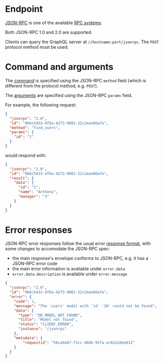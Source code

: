 # Endpoint

[JSON-RPC](http://www.jsonrpc.org) is one of the available
[RPC systems](rpc.md).

Both JSON-RPC 1.0 and 2.0 are supported.

Clients can query the GraphQL server at `//hostname:port/jsonrpc`.
The `POST` protocol method must be used.

# Command and arguments

The [command](rpc.md#rpc) is specified using the
JSON-RPC `method` field (which is different from the protocol method, e.g.
`POST`).

The [arguments](rpc.md#rpc) are specified using the
JSON-RPC `params` field.

For example, the following request:

```json
{
  "jsonrpc": "2.0",
  "id": "9b6c5433-4f6a-42f3-9082-32c2eae66a7e",
  "method": "find_users",
  "params": {
    "id": "1"
  }
}
```

would respond with:

```json
{
  "jsonrpc": "2.0",
  "id": "9b6c5433-4f6a-42f3-9082-32c2eae66a7e",
  "result": {
    "data": {
      "id": "1",
      "name": "Anthony",
      "manager": "3"
    }
  }
}
```

# Error responses

JSON-RPC error responses follow the usual error
[response format](error.md#error-responses-sent-to-clients), with some changes
to accomodate the JSON-RPC spec:
  - the main response's envelope conforms to JSON-RPC, e.g. it has a
    JSON-RPC error code
  - the main error information is available under `error.data`
  - `error.data.description` is available under `error.message`

```json
{
  "jsonrpc": "2.0",
  "id": "9b6c5433-4f6a-42f3-9082-32c2eae66a7e",
  "error": {
    "code": 1,
    "message": "The 'users' model with 'id' '20' could not be found",
    "data": {
      "type": "DB_MODEL_NOT_FOUND",
      "title": "Model not found",
      "status": "CLIENT_ERROR",
      "instance": "/jsonrpc"
    },
    "metadata": {
  		"requestid": "56ca9a87-73cc-48db-95fa-ec62e2dee812"
  	}
  }
}
```
